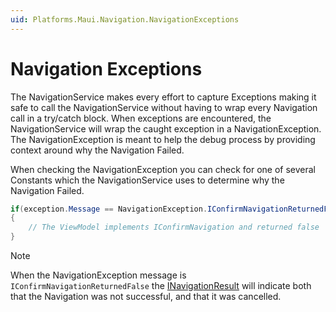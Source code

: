 ```yaml
---
uid: Platforms.Maui.Navigation.NavigationExceptions
---
```


# Navigation Exceptions

The NavigationService makes every effort to capture Exceptions making it safe to call the NavigationService without having to wrap every Navigation call in a try/catch block. When exceptions are encountered, the NavigationService will wrap the caught exception in a NavigationException. The NavigationException is meant to help the debug process by providing context around why the Navigation Failed.

When checking the NavigationException you can check for one of several Constants which the NavigationService uses to determine why the Navigation Failed.

```cs
if(exception.Message == NavigationException.IConfirmNavigationReturnedFalse)
{
    // The ViewModel implements IConfirmNavigation and returned false
}
```

> [!Note]
> When the NavigationException message is `IConfirmNavigationReturnedFalse` the [INavigationResult](xref:Platforms.Maui.Navigation.NavigationResult) will indicate both that the Navigation was not successful, and that it was cancelled.